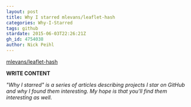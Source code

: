 ```yaml
---
layout: post
title: Why I starred mlevans/leaflet-hash
categories: Why-I-Starred
tags: github
stardate: 2015-06-03T22:26:21Z
gh_id: 4754038
author: Nick Peihl
---
```


[mlevans/leaflet-hash](star.repo.html_url)

**WRITE CONTENT**

*"Why I starred" is a series of articles describing projects I star on GitHub and why I found them interesting. My hope is that you'll find them interesting as well.*

